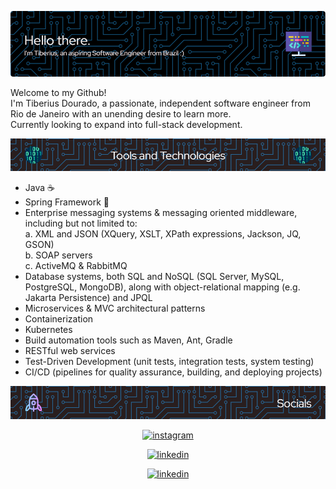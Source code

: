 ![](gh-header.png)

Welcome to my Github!  
I'm Tiberius Dourado, a passionate, independent software engineer from Rio de Janeiro with an unending desire to learn more.  
Currently looking to expand into full-stack development.

![](tools-and-techs-banner.png)
- Java ☕
- Spring Framework 🍃
- Enterprise messaging systems & messaging oriented middleware, including but not limited to:  
a. XML and JSON (XQuery, XSLT, XPath expressions, Jackson, JQ, GSON)  
b. SOAP servers  
c. ActiveMQ & RabbitMQ  
- Database systems, both SQL and NoSQL (SQL Server, MySQL, PostgreSQL, MongoDB), along with object-relational mapping (e.g. Jakarta Persistence) and JPQL
- Microservices & MVC architectural patterns
- Containerization
- Kubernetes
- Build automation tools such as Maven, Ant, Gradle
- RESTful web services
- Test-Driven Development (unit tests, integration tests, system testing)
- CI/CD (pipelines for quality assurance, building, and deploying projects)

![](socials-banner.png)

<p align="center">
<a href="https://www.instagram.com/tiberiusdourado/">
<img src="https://img.shields.io/badge/Instagram-E4405F?style=for-the-badge&logo=instagram&logoColor=white" alt="instagram" loading="lazy" width="121" height="28">
</a>
</p>
<p align="center">
<a href="https://www.linkedin.com/in/tiberius-dourado/">
<img src="https://img.shields.io/badge/LinkedIn-0077B5?style=for-the-badge&logo=linkedin&logoColor=white" alt="linkedin" loading="lazy" width="115" height="28">
</a>
</p>

<p align="center">
<a href="mailto:tiberiusthefifth@gmail.com">
<img src="https://img.shields.io/badge/Gmail-D14836?style=for-the-badge&logo=gmail&logoColor=white" alt="linkedin" loading="lazy" width="80" height="28">
</a>
</p>
